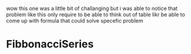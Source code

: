 wow this one was a little bit of challanging but i was able to notice that problem like this only require to be able to think out of table likr be able to come up with formula that could solve specefic problem
# FibbonacciSeries
